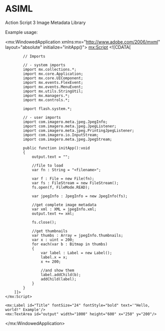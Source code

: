 # ASIML
Action Script 3 Image Metadata Library

Example usage:

<?xml version="1.0" encoding="utf-8"?>
<mx:WindowedApplication xmlns:mx="http://www.adobe.com/2006/mxml" layout="absolute" initialize="initApp()">
       <mx:Script>
        <![CDATA[
        
			// Imports

			// - system imports		
			import mx.collections.*;
			import mx.core.Application; 
			import mx.core.UIComponent;
			import mx.events.FlexEvent;
			import mx.events.MenuEvent;
			import mx.utils.StringUtil;
			import mx.managers.*;
			import mx.controls.*;

			import flash.system.*;

			// - user imports
            import com.imagero.meta.jpeg.JpegInfo;
            import com.imagero.meta.jpeg.JpegListener;
            import com.imagero.meta.jpeg.PrintingJpegListener;
            import com.imagero.io.InputStream;
            import com.imagero.meta.jpeg.JpegStream;

            public function initApp():void
            {
                output.text = "";

                //file to load
                var fn : String = "<filename>";	

                var f : File = new File(fn);
                var fs : FileStream = new FileStream();
                fs.open(f, FileMode.READ);
              
                var jpegInfo : JpegInfo = new JpegInfo(fs);

                //get complete image metadata
                var xml : XML = jpegInfo.xml;
                output.text += xml;
              
                fs.close();

                //get thumbnails
                var thumbs : Array = jpegInfo.thumbnails;
                var x : uint = 200;
                for each(var b : Bitmap in thumbs)
                {
                    var label : Label = new Label();
                    label.x = x;
                    x += 200;
                    
                    //and show them
                    label.addChild(b);
                   	addChild(label);
                }
            }
        ]]>
    </mx:Script>

    <mx:Label id="Title" fontSize="24" fontStyle="bold" text='"Hello, world!" Example'/>
    <mx:TextArea id="output" width="1000" height="600" x="250" y="200"/>
  
</mx:WindowedApplication>
